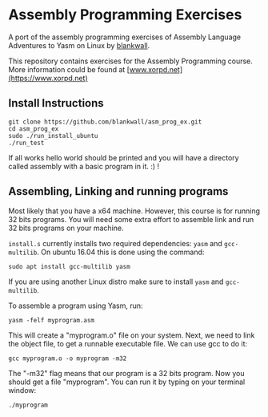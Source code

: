 Assembly Programming Exercises
==============================

A port of the assembly programming exercises of Assembly Language Adventures to
Yasm on Linux by [blankwall](https://github.com/blankwall/).

This repository contains exercises for the Assembly Programming course.
More information could be found at [www.xorpd.net](https://www.xorpd.net)

## Install Instructions

```
git clone https://github.com/blankwall/asm_prog_ex.git
cd asm_prog_ex
sudo ./run_install_ubuntu
./run_test
```

If all works hello world should be printed and you will have a directory called assembly with a basic program in it. :) !

## Assembling, Linking and running programs

Most likely that you have a x64 machine. However, this course is for running 32
bits programs. You will need some extra effort to assemble link and run 32 bits
programs on your machine.

`install.s` currently installs two required dependencies: `yasm` and
`gcc-multilib`. On ubuntu 16.04 this is done using the command:

    sudo apt install gcc-multilib yasm

If you are using another Linux distro make sure to install `yasm` and
`gcc-multilib`.

To assemble a program using Yasm, run:

    yasm -felf myprogram.asm

This will create a "myprogram.o" file on your system.
Next, we need to link the object file, to get a runnable executable file. We
can use gcc to do it:

    gcc myprogram.o -o myprogram -m32

The "-m32" flag means that our program is a 32 bits program.
Now you should get a file "myprogram". You can run it by typing on your
terminal window:

    ./myprogram

